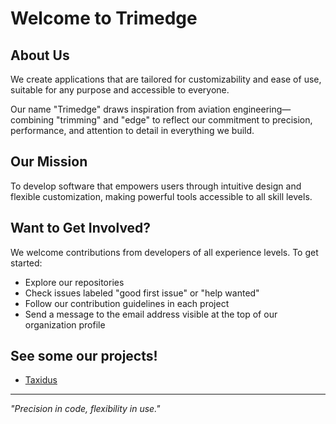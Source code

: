 # Welcome to Trimedge

## About Us
We create applications that are tailored for customizability and ease of use, suitable for any purpose and accessible to everyone. 

Our name "Trimedge" draws inspiration from aviation engineering—combining "trimming" and "edge" to reflect our commitment to precision, performance, and attention to detail in everything we build.

## Our Mission
To develop software that empowers users through intuitive design and flexible customization, making powerful tools accessible to all skill levels.

## Want to Get Involved?
We welcome contributions from developers of all experience levels. To get started:

- Explore our repositories
- Check issues labeled "good first issue" or "help wanted"
- Follow our contribution guidelines in each project
- Send a message to the email address visible at the top of our organization profile

## See some our projects!

- [Taxidus](https://github.com/taxidus-project)

---

*"Precision in code, flexibility in use."*

